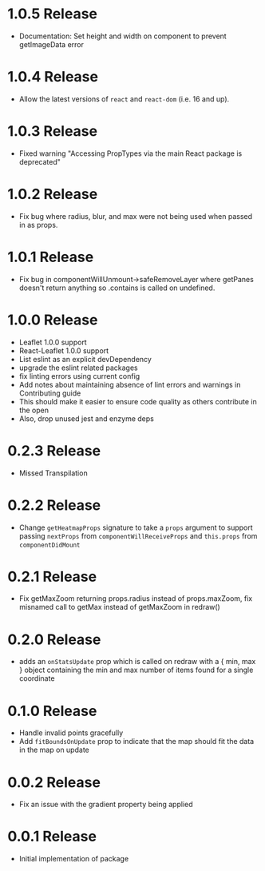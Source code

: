 # 1.0.5 Release
- Documentation: Set height and width on <Map/> component to prevent getImageData error

# 1.0.4 Release
- Allow the latest versions of `react` and `react-dom` (i.e. 16 and up).

# 1.0.3 Release
- Fixed warning "Accessing PropTypes via the main React package is deprecated"

# 1.0.2 Release
- Fix bug where radius, blur, and max were not being used when passed in as props.

# 1.0.1 Release
- Fix bug in componentWillUnmount->safeRemoveLayer where getPanes doesn't return anything so .contains is called on undefined. 

# 1.0.0 Release
- Leaflet 1.0.0 support
- React-Leaflet 1.0.0 support
- List eslint as an explicit devDependency
- upgrade the eslint related packages
- fix linting errors using current config
- Add notes about maintaining absence of lint errors and warnings in Contributing guide
- This should make it easier to ensure code quality as others contribute in the open
- Also, drop unused jest and enzyme deps

# 0.2.3 Release
- Missed Transpilation

# 0.2.2 Release
- Change `getHeatmapProps` signature to take a `props` argument to support passing `nextProps` from `componentWillReceiveProps` and `this.props` from `componentDidMount`

# 0.2.1 Release

- Fix getMaxZoom returning props.radius instead of props.maxZoom, fix misnamed call to getMax instead of getMaxZoom in redraw()

# 0.2.0 Release

- adds an `onStatsUpdate` prop which is called on redraw with a { min, max } object containing the min and max number of items found for a single coordinate

# 0.1.0 Release

- Handle invalid points gracefully
- Add `fitBoundsOnUpdate` prop to indicate that the map should fit the data in the map on update

# 0.0.2 Release

- Fix an issue with the gradient property being applied

# 0.0.1 Release

- Initial implementation of package
